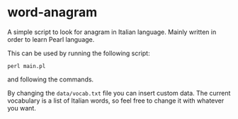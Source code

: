 # word-anagram

A simple script to look for anagram in Italian language. Mainly written in order to learn Pearl language.

This can be used by running the following script:
```
perl main.pl
```
and following the commands.

By changing the `data/vocab.txt` file you can insert custom data. The current vocabulary is a list of Italian words, so feel free to change it with whatever you want.
